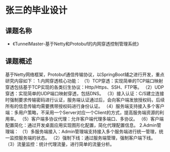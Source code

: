 # 张三的毕业设计

## 课题名称

- 《TunnelMaster-基于Netty和Protobuf的内网穿透控制管理系统》

## 课题概述

基于Netty网络框架，Protobuf通信传输协议，以SpringBoot辅之进行开发，重点研究内容如下：
1.内网穿透核心功能：
（1）TCP穿透：实现简单的TCP端口映射穿透包括基于TCP实现的各类衍生协议：Http/Https、SSH、FTP等。
（2）UDP穿透：实现简单的UDP端口映射穿透，包括DNS。
（3）接入认证：C/S建立连接时强制要求传输密码进行认证，服务端认证通过后，会向客户端发放授权码，后续所有的信息传输均需要携带授权码进行身份认证。
（4）服务端支持接入多个客户端：多用户策略，不采用一个Server对应一个Client的方式，提高服务端资源的利用率。
（5）客户端多协议代理：允许客户端代理多端口、多协议。
（6）客户端配置简化：通过开发桌面应用实现图形化配置，简化代理配置信息。
2.Admin管理端：
（1）多服务端接入：Admin管理端支持接入多个服务端进行统一管理，统一监控服务端的状态。
（2）强制下线：通过服务端管理，强制客户端下线。
（3）流量监控：统计代理流量，进行简单的流量分析。